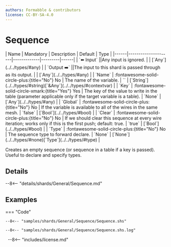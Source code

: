 ```yaml
---
authors: Formabble & contributors
license: CC-BY-SA-4.0
---
```



# Sequence

<div class="sh-parameters" markdown="1">
| Name | Mandatory | Description | Default | Type |
|------|---------------------|-------------|---------|------|
| `⬅️ Input` ||Any input is ignored. | | [`Any`](../../types/#any) |
| `Output ➡️` ||The input to this shard is passed through as its output. | | [`Any`](../../types/#any) |
| `Name` | :fontawesome-solid-circle-plus:{title="No"} No  | The name of the variable. | `` | [`String`](../../types/#string)[`&Any`](../../types/#contextvar) |
| `Key` | :fontawesome-solid-circle-xmark:{title="Yes"} Yes  | The key of the value to write in the table (parameter applicable only if the target variable is a table). | `None` | [`Any`](../../types/#any) |
| `Global` | :fontawesome-solid-circle-plus:{title="No"} No  | If the variable is available to all of the wires in the same mesh. | `false` | [`Bool`](../../types/#bool) |
| `Clear` | :fontawesome-solid-circle-plus:{title="No"} No  | If we should clear this sequence at every wire iteration; works only if this is the first push; default: true. | `true` | [`Bool`](../../types/#bool) |
| `Type` | :fontawesome-solid-circle-plus:{title="No"} No  | The sequence type to forward declare. | `None` | [`None`](../../types/#none)[`Type`](../../types/#type) |

</div>

Creates an empty sequence (or sequence in a table if a key is passed). Useful to declare and specify types.

## Details

--8<-- "details/shards/General/Sequence.md"


## Examples

=== "Code"

  ```x86asm linenums="1"
  --8<-- "samples/shards/General/Sequence/Sequence.shs"
  ```

  ```
  --8<-- "samples/shards/General/Sequence/Sequence.shs.log"
  ```
&nbsp;
--8<-- "includes/license.md"


